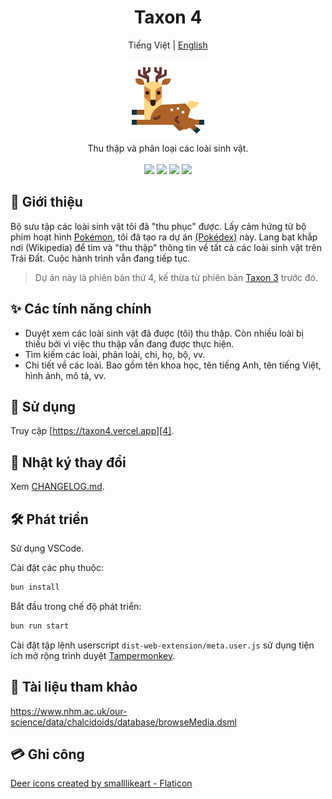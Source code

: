 <h1 align="center">Taxon 4</h1>

<p align="center">
	<span>Tiếng Việt</span>
	|
	<a href="./README.en.md">English</a>
	<br>
	<br>
	<img src="./public/assets/images/logo.png" height="128">
	<br>
	Thu thập và phân loại các loài sinh vật.
	<br>
	<br>
	<img src="https://img.shields.io/github/package-json/v/tientq64/taxon4?label=Phiên bản&color=0284c7">
	<img src="https://img.shields.io/github/deployments/tientq64/taxon4/production?label=Triển khai&color=f43f5e">
	<img src="https://img.shields.io/github/size/tientq64/taxon4/public/data/data.taxon4?label=Dữ liệu&color=059669">
	<img src="https://img.shields.io/website?label=Trang web&url=https://taxon4.vercel.app&up_color=65a30d&down_color=f43f5e">
</p>

## 📰 Giới thiệu

Bộ sưu tập các loài sinh vật tôi đã "thu phục" được. Lấy cảm hứng từ bộ phim hoạt hình [Pokémon][1], tôi đã tạo ra dự án [(Pokédex)][2] này. Lang bạt khắp nơi (Wikipedia) để tìm và "thu thập" thông tin về tất cả các loài sinh vật trên Trái Đất. Cuộc hành trình vẫn đang tiếp tục.

> Dự án này là phiên bản thứ 4, kế thừa từ phiên bản [Taxon 3][3] trước đó.

## ✨ Các tính năng chính

-   Duyệt xem các loài sinh vật đã được (tôi) thu thập. Còn nhiều loài bị thiếu bởi vì việc thu thập vẫn đang được thực hiện.
-   Tìm kiếm các loài, phân loài, chi, họ, bộ, vv.
-   Chi tiết về các loài. Bao gồm tên khoa học, tên tiếng Anh, tên tiếng Việt, hình ảnh, mô tả, vv.

## 🤳 Sử dụng

Truy cập [https://taxon4.vercel.app][4].

## 📑 Nhật ký thay đổi

Xem [CHANGELOG.md][5].

## 🛠️ Phát triển

Sử dụng VSCode.

Cài đặt các phụ thuộc:

```bash
bun install
```

Bắt đầu trong chế độ phát triển:

```bash
bun run start
```

Cài đặt tập lệnh userscript `dist-web-extension/meta.user.js` sử dụng tiện ích mở rộng trình duyệt [Tampermonkey][6].

## 📂 Tài liệu tham khảo

https://www.nhm.ac.uk/our-science/data/chalcidoids/database/browseMedia.dsml

## 💳 Ghi công

<a href="https://www.flaticon.com/free-icons/deer" title="deer icons">Deer icons created by smalllikeart - Flaticon</a>

[1]: https://vi.wikipedia.org/wiki/Pok%C3%A9mon
[2]: https://en.wikipedia.org/wiki/Gameplay_of_Pok%C3%A9mon#Pok%C3%A9dex
[3]: https://github.com/tientq64/taxon
[4]: https://taxon4.vercel.app/
[5]: ./CHANGELOG.md
[6]: https://www.tampermonkey.net/
